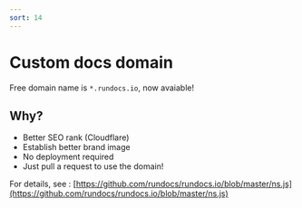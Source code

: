 ```yaml
---
sort: 14
---
```


# Custom docs domain
Free domain name is `*.rundocs.io`, now avaiable!

## Why?
- Better SEO rank (Cloudflare)
- Establish better brand image
- No deployment required
- Just pull a request to use the domain!

For details, see : [https://github.com/rundocs/rundocs.io/blob/master/ns.js](https://github.com/rundocs/rundocs.io/blob/master/ns.js)
